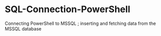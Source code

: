 # SQL-Connection-PowerShell
Connecting PowerShell to MSSQL ; inserting and fetching data from the MSSQL database
